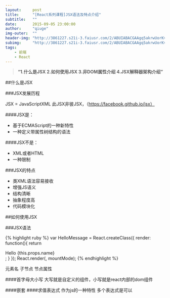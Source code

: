 ```yaml
---
layout:     post
title:      "[React系列课程]JSX语法及特点介绍"
subtitle:   ""
date:       2015-09-05 23:00:00
author:     "qiuge"
img-outer:  ""
header-img: "http://3861227.s21i-3.faiusr.com/2/ABUIABACGAAgq5akrwUorKvcywcw5Qs49AM.jpg"
subimg:     "http://3861227.s21i-3.faiusr.com/2/ABUIABACGAAgq5akrwUorKvcywcw5Qs49AM.jpg"
tags:
    - 前端
    - React
---
```


> **“1.什么是JSX
2.如何使用JSX
3.非DOM属性介绍
4.JSX解释器架构介绍”**

##什么是JSX

###JSX发展历程

JSX = JavaScriptXML
此JSX非彼JSX，（https://facebook.github.io/jsx）

####JSX是：
  * 基于ECMAScript的一种新特性
  * 一种定义带属性树结构的语法

####JSX不是：
  * XML或者HTML
  * 一种限制

###JSX的特点
  * 类XML语法容易接收
  * 增强JS语义
  * 结构清晰
  * 抽象程度高
  * 代码模块化

##如何使用JSX

###JSX语法

{% highlight ruby %}
var HelloMessage = React.createClass({
  render: function(){
    return <div className="test">Hello {this.props.name}</div>;
  }
});
React.render(<HelloMessage name="John"/>, mountMode);
{% endhighlight %}

元素名
子节点
节点属性

####首字母大小写
大写就是自定义的组件，小写就是react内部的dom组件

####嵌套
####求值表达式
作为js的一种特性
多个表达式是可以




